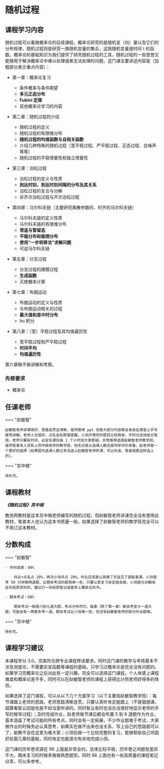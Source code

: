 # 随机过程

## 课程学习内容

随机过程可以看做概率论的后续课程，概率论研究的是随机变（向）量以及它们的分布规律，随机过程则是研究一族随机变量的集合，这族随机变量是时间 t 的函数。概率论的基础知识为我们提供了研究随机过程的工具，随机过程的一些思想又能够用于解决概率论中难以处理或者无法处理的问题。这门课主要讲述内容是（加粗部分表示重点内容）：

- 第一章：概率论复习
  
    - 条件概率与条件期望
    - **多元正态分布**
    - **Fubini 定理**
    - 其他概率论学习的内容

- 第二章：随机过程的介绍
  
    - 随机过程的定义
    - 随机过程的有限维分布
    - **随机过程的均值函数与自相关函数**
    - 介绍几种特殊的随机过程（宽平稳过程、严平稳过程、正态过程、白噪声等等）
    - 随机过程的平稳增量性和独立增量性
  
- 第三章：泊松过程
  
    - 泊松过程的定义与性质
    - **到达时刻、到达时刻间隔的分布及其关系**
    - 泊松过程的复合与分解
    - 非齐次泊松过程与齐次泊松过程

- 第四章：马尔科夫链（主要研究离散参数的、时齐的马尔科夫链）
  
    - 马尔科夫链的定义性质
    - 马尔科夫链的有限维分布
    - **常返与暂留态**
    - **平稳分布和极限分布**
    - **使用“一步转移法”求解问题**
    - 可逆马尔科夫链

- 第五章：分支过程
  
    - 分支过程的建模过程
    - **生成函数**
    - 灭绝概率计算

- 第七章：布朗运动
  
    - 布朗运动的定义与性质
    - 与布朗运动相关的过程
    - **最大值和首中时分布**
    - Ito 积分

- 第八章：（宽）平稳过程及其均值遍历性
  
    - 宽平稳过程和严平稳过程
    - **时间平均**
    - **均值遍历性**

第六章鞅不做讲解和考察。

### 先修要求

- 概率论

## 任课老师

=== "赵敏智"

    赵敏智老师讲课很好，思路连贯且清晰，虽然使用 ppt 但是大部分内容都会亲自在课堂上手写推导讲解。老师人也很好，点名会在群里提醒，小测开卷同时题目比较简单，平时分这块给分很捞。老师只要有时间，必定在课后抽 1 个小时给大家答疑。非常推荐选择赵敏智老师教学班，虽然笔者本人没有上苏中根老师的教学班，但无论是从选课人数还是同学评价来看，赵老师是一个更好的选择（如果因为选课人数过多没选上赵敏智老师的课，可以补选，笔者就是这样选上的）。

=== "苏中根"

    待补充。

## 课程教材

***《随机过程》苏中根***

教务网教材是这本苏中根老师编写的随机过程，但赵敏智老师讲课完全没有使用此教材，笔者本人也认为这本书质量一般，如果选择了赵敏智老师的教学班完全可以不用订这本教材。

## 分数构成

=== "赵敏智"

    - 平时成绩：40%
      
        作业+点名占 20%，两次小测共占 20%。作业应该是认真做了并且交了就能拿满，小测是考 50 分钟做两道题，比期末考试的题简单一些，只要认真复习肯定就会做。小测是允许翻阅任何纸质资料的，建议打一份纸质笔记或者带上概率论的书。

    - 期末考试：60%
      
        期末考试一般是六到七道大题，考点分布均匀，每章（除了第一章）都会考至少一道大题，可能会有一两章多考一道。期末考试比小测难一些，但没有赵敏智老师的部分作业题难。

=== "苏中根"

    待补充。

## 课程学习建议

本课程学分 3.0，完美符合跨专业课程修读要求。同时这门课的教学与考核基本不涉及测度论，不需要实变函数等课程的基础，只学习过概率论是完全没有问题的。如果学习完概率论之后对此有一定兴趣，完全可以选择这门课程，个人体感上课程难度和概率论差不多，同时可以在赵敏智老师的课程上获得比计院老师好得多的体验。

如果选择了这门课程，可以从以下几个方面学习（以下主要指赵敏智教学班）：每节课跟上老师的思路，老师思路清晰连贯，只要认真听肯定能跟上（不提倡翘课，就算看智云回放也是不如当堂听讲的，同时智云有时也没办法很好地显示老师的手写的推导过程）；及时完成作业，赵老师每节课后都会布置 5 到 8 道题作为作业，基本涵盖了考试可能的所有考点，同时会有一定拓展，不少作业题难于考试，大家做作业的时候务必认真思考，如果实在做不出来也没关系，写上自己的思路就可以了，助教不会在这里为难大家；小测前做一个比较完整的复习，能够帮助自己巩固好前面几章的基础，同时肯定也能游刃有余地完成小测。

这门课的历年卷资源在 98 上面是非常全的，总体比较平稳，历年卷之间题型差异不大，期末复习的时候多做做熟悉题型。同时 98 上面也有一些高质量的课程笔记分享，可以多参考。
